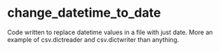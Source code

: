 # change_datetime_to_date
Code written to replace datetime values in a file with just date. More an example of csv.dictreader and csv.dictwriter than anything.
